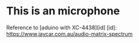 This is an microphone
=============

Reference to [aduino with XC-4438][id]
[id]: https://www.jaycar.com.au/audio-matrix-spectrum
